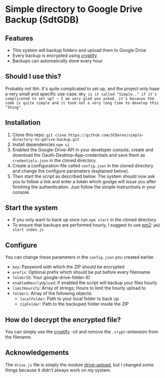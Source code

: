 # Simple directory to Google Drive Backup (SdtGDB) 
## Features
* This system will backup folders and upload them to Google Drive
* Every backup is encrypted using [cryptify](https://www.npmjs.com/package/cryptify)
* Backups can automatically done every hour

## Should I use this?
Probably not tbh. It's quite complicated to set up, and the project only hase a very small and specific use-case. 
`Why is it called "Simple.." if it's complicated to set up? ~ I am very glad you asked, it's because the code is quite simple and it took not a very long time to develop this "thing".`

## Installation
1. Clone this repo: `git clone https://github.com/SCDerox/simple-directory-to-gdrive-backup.git`
2. Install dependencies `npm ci`
3. Enabled the Google-Drive-API in your developer console, create and download the Oauth-Desktop-App-credentials and save them as `credentials.json` in the cloned directory.
4. Create a configuration-file called `config.json` in the cloned directory and change the configure parameters (explained below).
5. Then start the script as described below. The system should now ask you to follow a link and enter a token which goolge will issue you after finishing the authentication. Just follow the simple instructions in your console.  

## Start the system
* If you only want to back up once run `npm start` in the cloned directory
* To ensure that backups are performed hourly, I suggest to use [pm2](https://pm2.keymetrics.io/): `pm2 start index.js`

## Configure
You can change these parameters in the `config.json` you created earlier.
* `key`: Password with which the ZIP should be encrypted
* `prefix`: Optional prefix which should be put before every filenname
* `folderID`: Your google-drive-folder-ID
* `enabledHourlyUpload`: If enabled the script will backup your files hourly
* `limitHoursTo`: Array of strings; Hours to limit the hourly upload to
* `folders`: Array of the following objects:
    * `localFolder`: Path to your local folder to back up
    * `zipFolder`: Path to the backuped folder inside the ZIP

## How do I decrypt the encrypted file?
You can simply use the [cryptify](https://www.npmjs.com/package/cryptify) -cli and remove the `.crypt`-extension from the filename.

## Acknowledgements
The `drive.js` file is simply the module [drive-upload](https://www.npmjs.com/package/drive-upload), but I changed some things because it didn't always work on my system. 
